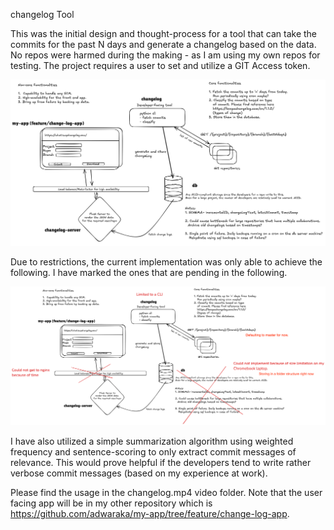 changelog Tool

This was the initial design and thought-process for a tool that can take the commits for the past N days and generate a changelog based on the data. No repos were harmed during the making - as I am using my own repos for testing. The project requires a user to set and utilize a GIT Access token.

![earlyDesign](earlyDesign.png)

Due to restrictions, the current implementation was only able to achieve the following. I have marked the ones that are pending in the following.

![implementation](implementation.png)

I have also utilized a simple summarization algorithm using weighted frequency and sentence-scoring to only extract commit messages of relevance. This would prove helpful if the developers tend to write rather verbose commit messages (based on my experience at work).

Please find the usage in the changelog.mp4 video folder. Note that the user facing app will be in my other repository which is https://github.com/adwaraka/my-app/tree/feature/change-log-app.

